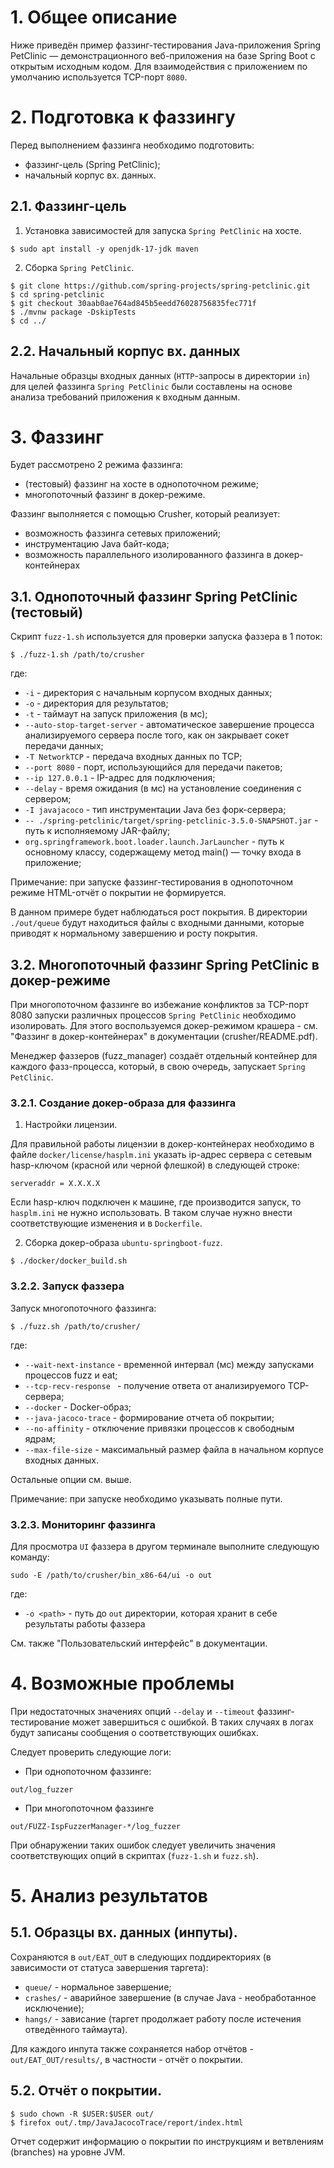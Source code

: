 # 1. Общее описание

Ниже приведён пример фаззинг-тестирования Java-приложения  Spring PetClinic  — демонстрационного веб-приложения на базе Spring Boot с открытым исходным кодом.
Для взаимодействия с приложением по умолчанию используется TCP-порт `8080`.

# 2. Подготовка к фаззингу

Перед выполнением фаззинга необходимо подготовить:

- фаззинг-цель (Spring PetClinic);
- начальный корпус вх. данных.

## 2.1. Фаззинг-цель

1. Установка зависимостей для запуска `Spring PetClinic` на хосте.
```shell
$ sudo apt install -y openjdk-17-jdk maven
```

2. Сборка `Spring PetClinic`.
```shell
$ git clone https://github.com/spring-projects/spring-petclinic.git
$ cd spring-petclinic
$ git checkout 30aab0ae764ad845b5eedd76028756835fec771f
$ ./mvnw package -DskipTests
$ cd ../
```

## 2.2. Начальный корпус вх. данных

Начальные образцы входных данных (`HTTP`-запросы в директории `in`) для целей фаззинга `Spring PetClinic` были составлены на основе анализа требований приложения к входным данным.

# 3. Фаззинг

Будет рассмотрено 2 режима фаззинга:

- (тестовый) фаззинг на хосте в однопоточном режиме;
- многопоточный фаззинг в докер-режиме.

Фаззинг выполняется с помощью Crusher, который реализует:

- возможность фаззинга сетевых приложений;
- инструментацию Java байт-кода;
- возможность параллельного изолированного фаззинга в докер-контейнерах

## 3.1. Однопоточный фаззинг Spring PetClinic (тестовый)

Скрипт `fuzz-1.sh` используется для проверки запуска фаззера в 1 поток:
```shell
$ ./fuzz-1.sh /path/to/crusher
```
где:

* `-i` - директория с начальным корпусом входных данных;
* `-o` - директория для результатов;
* `-t`  - таймаут на запуск приложения (в мс);
* `--auto-stop-target-server` - автоматическое завершение процесса анализируемого сервера после того, как он закрывает сокет передачи данных;
* `-T NetworkTCP` -  передача входных данных по TCP;
* `--port 8080` - порт, использующийся для передачи пакетов;
* `--ip 127.0.0.1` - IP-адрес для подключения;
* `--delay` - время ожидания (в мс) на установление соединения с сервером;
* `-I javajacoco` - тип инструментации Java без форк-сервера;
* `-- ./spring-petclinic/target/spring-petclinic-3.5.0-SNAPSHOT.jar` - путь к исполняемому JAR-файлу;
* `org.springframework.boot.loader.launch.JarLauncher` - путь к основному классу, содержащему метод main() — точку входа в приложение;


Примечание: при запуске фаззинг-тестирования в однопоточном режиме HTML-отчёт о покрытии
не формируется.

В данном примере будет наблюдаться рост покрытия. В директории `./out/queue` будут находиться файлы с входными данными, которые приводят к нормальному завершению и росту покрытия.

## 3.2. Многопоточный фаззинг  Spring PetClinic в докер-режиме

При многопоточном фаззинге во избежание конфликтов за TCP-порт 8080 запуски различных процессов `Spring PetClinic` необходимо изолировать.
Для этого воспользуемся докер-режимом крашера - см. "Фаззинг в докер-контейнерах" в документации (crusher/README.pdf).

Менеджер фаззеров (fuzz_manager) создаёт отдельный контейнер для каждого фазз-процесса, который, в свою очередь, запускает `Spring PetClinic`.

### 3.2.1. Создание докер-образа для фаззинга

1. Настройки лицензии.

Для правильной работы лицензии в докер-контейнерах необходимо в файле `docker/license/hasplm.ini` указать ip-адрес сервера с сетевым hasp-ключом (красной или черной флешкой) в следующей строке:
```text
serveraddr = X.X.X.X
```
Если hasp-ключ подключен к машине, где производится запуск, то `hasplm.ini` не нужно использовать. В таком случае нужно внести соответствующие изменения и в `Dockerfile`.

2. Сборка докер-образа `ubuntu-springboot-fuzz`.
```shell
$ ./docker/docker_build.sh
```

### 3.2.2. Запуск фаззера

Запуск многопоточного фаззинга:
```shell
$ ./fuzz.sh /path/to/crusher/
```
где:

* `--wait-next-instance` - временной интервал (мс) между запусками процессов fuzz и eat;
* `--tcp-recv-response ` - получение ответа от анализируемого TCP-сервера;
* `--docker` - Docker-образ;
* `--java-jacoco-trace` - формирование отчета об покрытии;
* `--no-affinity` - отключение привязки процессов к свободным ядрам;
* `--max-file-size` - максимальный размер файла в начальном корпусе входных данных.

Остальные опции см. выше.

Примечание: при запуске необходимо указывать полные пути.

### 3.2.3. Мониторинг фаззинга

Для просмотра `UI` фаззера в другом терминале выполните следующую команду:

```shell
sudo -E /path/to/crusher/bin_x86-64/ui -o out
```

где:
* `-o <path>` - путь до `out` директории, которая хранит в себе результаты работы фаззера

См. также "Пользовательский интерфейс" в документации.

# 4. Возможные проблемы

При недостаточных значениях опций `--delay` и `--timeout` фаззинг-тестирование может завершиться с ошибкой. В таких случаях в логах будут записаны сообщения о соответствующих ошибках.

Следует проверить следующие логи:

* При однопоточном фаззинге:

```
out/log_fuzzer
```
* При многопоточном фаззинге

```
out/FUZZ-IspFuzzerManager-*/log_fuzzer
```

При обнаружении таких ошибок следует увеличить значения соответствующих опций в скриптах (`fuzz-1.sh` и `fuzz.sh`).

# 5. Анализ результатов

## 5.1. Образцы вх. данных (инпуты).

Сохраняются в `out/EAT_OUT` в следующих поддиректориях (в зависимости от статуса завершения таргета):

- `queue/` - нормальное завершение;
- `crashes/` - аварийное завершение (в случае Java - необработанное исключение);
- `hangs/` - зависание (таргет продолжает работу после истечения отведённого таймаута).

Для каждого инпута также сохраняется набор отчётов - `out/EAT_OUT/results/`, в частности - отчёт о покрытии.

## 5.2. Отчёт о покрытии.

```shell
$ sudo chown -R $USER:$USER out/
$ firefox out/.tmp/JavaJacocoTrace/report/index.html
```
Отчет содержит информацию о покрытии по инструкциям и ветвлениям (branches) на уровне JVM.
